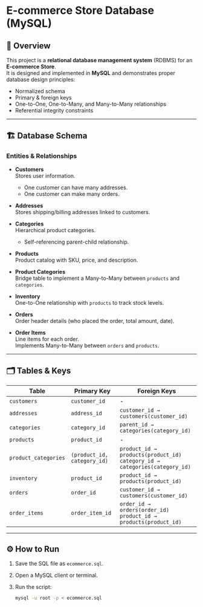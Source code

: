 # E-commerce Store Database (MySQL)

## 📌 Overview
This project is a **relational database management system** (RDBMS) for an **E-commerce Store**.  
It is designed and implemented in **MySQL** and demonstrates proper database design principles:

- Normalized schema
- Primary & foreign keys
- One-to-One, One-to-Many, and Many-to-Many relationships
- Referential integrity constraints

---

## 🏗️ Database Schema

### Entities & Relationships
- **Customers**  
  Stores user information.  
  - One customer can have many addresses.  
  - One customer can make many orders.

- **Addresses**  
  Stores shipping/billing addresses linked to customers.  

- **Categories**  
  Hierarchical product categories.  
  - Self-referencing parent-child relationship.  

- **Products**  
  Product catalog with SKU, price, and description.  

- **Product Categories**  
  Bridge table to implement a Many-to-Many between `products` and `categories`.  

- **Inventory**  
  One-to-One relationship with `products` to track stock levels.  

- **Orders**  
  Order header details (who placed the order, total amount, date).  

- **Order Items**  
  Line items for each order.  
  Implements Many-to-Many between `orders` and `products`.  

---

## 🗂️ Tables & Keys

| Table              | Primary Key          | Foreign Keys |
|--------------------|----------------------|--------------|
| `customers`        | `customer_id`        | - |
| `addresses`        | `address_id`         | `customer_id → customers(customer_id)` |
| `categories`       | `category_id`        | `parent_id → categories(category_id)` |
| `products`         | `product_id`         | - |
| `product_categories` | `(product_id, category_id)` | `product_id → products(product_id)`<br>`category_id → categories(category_id)` |
| `inventory`        | `product_id`         | `product_id → products(product_id)` |
| `orders`           | `order_id`           | `customer_id → customers(customer_id)` |
| `order_items`      | `order_item_id`      | `order_id → orders(order_id)`<br>`product_id → products(product_id)` |

---

## ⚙️ How to Run

1. Save the SQL file as `ecommerce.sql`.
2. Open a MySQL client or terminal.
3. Run the script:


   ```bash
   mysql -u root -p < ecommerce.sql
